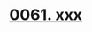 # [0061. xxx](https://github.com/Tdahuyou/react/tree/main/0061.%20xxx)

<!-- region:toc -->

<!-- endregion:toc -->

